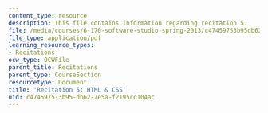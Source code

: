 ```yaml
---
content_type: resource
description: This file contains information regarding recitation 5.
file: /media/courses/6-170-software-studio-spring-2013/c47459753b95db627e5af2195cc104ac_MIT6_170S13_rec5-HTMLCSS.pdf
file_type: application/pdf
learning_resource_types:
- Recitations
ocw_type: OCWFile
parent_title: Recitations
parent_type: CourseSection
resourcetype: Document
title: 'Recitation 5: HTML & CSS'
uid: c4745975-3b95-db62-7e5a-f2195cc104ac
---
```

